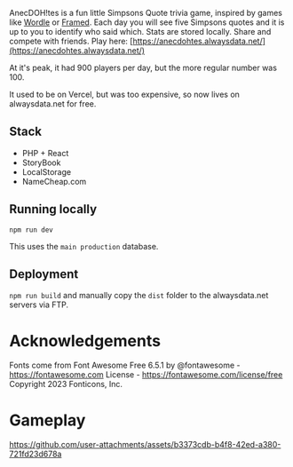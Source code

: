 AnecDOH!tes is a fun little Simpsons Quote trivia game, inspired by games like [Wordle](https://www.nytimes.com/games/wordle/index.html) or [Framed](www.framed.wtf). Each day you will see five Simpsons quotes and it is up to you to identify who said which. Stats are stored locally. Share and compete with friends. Play here: [https://anecdohtes.alwaysdata.net/](https://anecdohtes.alwaysdata.net/)

At it's peak, it had 900 players per day, but the more regular number was 100.

It used to be on Vercel, but was too expensive, so now lives on alwaysdata.net for free.

## Stack

- PHP + React
- StoryBook
- LocalStorage
- NameCheap.com 

## Running locally

`npm run dev`

This uses the `main production` database.

## Deployment

`npm run build` and manually copy the `dist` folder to the alwaysdata.net servers via FTP.

# Acknowledgements

Fonts come from Font Awesome Free 6.5.1 by @fontawesome - https://fontawesome.com License - https://fontawesome.com/license/free Copyright 2023 Fonticons, Inc.

# Gameplay

https://github.com/user-attachments/assets/b3373cdb-b4f8-42ed-a380-721fd23d678a
